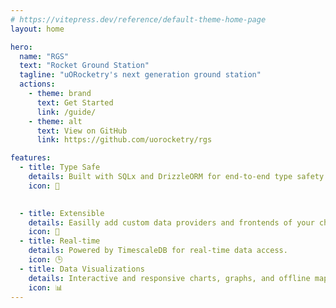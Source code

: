 ```yaml
---
# https://vitepress.dev/reference/default-theme-home-page
layout: home

hero:
  name: "RGS"
  text: "Rocket Ground Station"
  tagline: "uORocketry's next generation ground station"
  actions:
    - theme: brand
      text: Get Started
      link: /guide/
    - theme: alt
      text: View on GitHub
      link: https://github.com/uorocketry/rgs

features:
  - title: Type Safe
    details: Built with SQLx and DrizzleORM for end-to-end type safety.
    icon: 🐞

    
  - title: Extensible
    details: Easilly add custom data providers and frontends of your choice.
    icon: 🧩
  - title: Real-time
    details: Powered by TimescaleDB for real-time data access.
    icon: 🕒
  - title: Data Visualizations
    details: Interactive and responsive charts, graphs, and offline maps.
    icon: 📊
---
```


